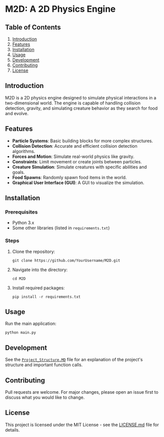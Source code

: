 
# M2D: A 2D Physics Engine

## Table of Contents
1. [Introduction](#introduction)
2. [Features](#features)
3. [Installation](#installation)
4. [Usage](#usage)
5. [Development](#development)
6. [Contributing](#contributing)
7. [License](#license)

## Introduction

M2D is a 2D physics engine designed to simulate physical interactions in a two-dimensional world. The engine is capable of handling collision detection, gravity, and simulating creature behavior as they search for food and evolve.

## Features

- **Particle Systems**: Basic building blocks for more complex structures.
- **Collision Detection**: Accurate and efficient collision detection algorithms.
- **Forces and Motion**: Simulate real-world physics like gravity.
- **Constraints**: Limit movement or create joints between particles.
- **Creature Simulation**: Simulate creatures with specific abilities and goals.
- **Food Spawns**: Randomly spawn food items in the world.
- **Graphical User Interface (GUI)**: A GUI to visualize the simulation.

## Installation

### Prerequisites
- Python 3.x
- Some other libraries (listed in `requirements.txt`)

### Steps
1. Clone the repository:
   ```
   git clone https://github.com/YourUsername/M2D.git
   ```
2. Navigate into the directory:
   ```
   cd M2D
   ```
3. Install required packages:
   ```
   pip install -r requirements.txt
   ```

## Usage

Run the main application:
```
python main.py
```

## Development

See the [`Project_Structure.MD`](Project_Structure.MD) file for an explanation of the project's structure and important function calls.

## Contributing

Pull requests are welcome. For major changes, please open an issue first to discuss what you would like to change.

## License

This project is licensed under the MIT License - see the [LICENSE.md](LICENSE.md) file for details.

